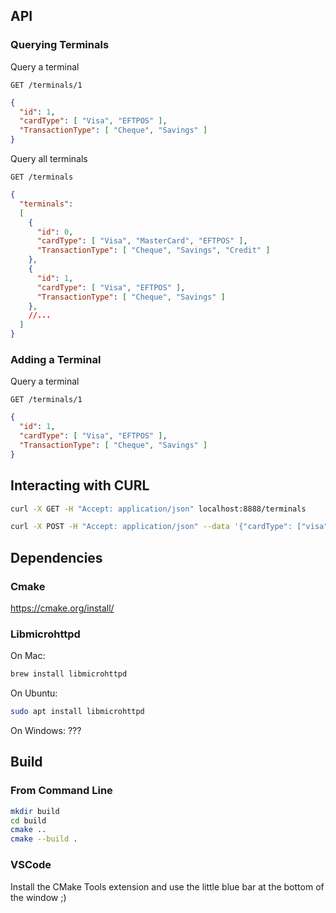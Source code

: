 ## API

### Querying Terminals

Query a terminal
```
GET /terminals/1
```

```json
{
  "id": 1,
  "cardType": [ "Visa", "EFTPOS" ],
  "TransactionType": [ "Cheque", "Savings" ]
}
```

Query all terminals
```
GET /terminals
```

```json
{
  "terminals":
  [
    {
      "id": 0,
      "cardType": [ "Visa", "MasterCard", "EFTPOS" ],
      "TransactionType": [ "Cheque", "Savings", "Credit" ]
    },
    {
      "id": 1,
      "cardType": [ "Visa", "EFTPOS" ],
      "TransactionType": [ "Cheque", "Savings" ]
    },
    //...
  ]
}
```

### Adding a Terminal

Query a terminal
```
GET /terminals/1
```

```json
{
  "id": 1,
  "cardType": [ "Visa", "EFTPOS" ],
  "TransactionType": [ "Cheque", "Savings" ]
}
```

## Interacting with CURL

```bash
curl -X GET -H "Accept: application/json" localhost:8888/terminals
```

```bash
curl -X POST -H "Accept: application/json" --data '{"cardType": ["visa", "MasterCard"], "TransactionType": ["Cheque"]}' localhost:8888/terminals
```

## Dependencies

### Cmake
https://cmake.org/install/

### Libmicrohttpd

On Mac:
```bash
brew install libmicrohttpd
```

On Ubuntu:
```bash
sudo apt install libmicrohttpd
```

On Windows:
???

## Build

### From Command Line

```bash
mkdir build
cd build
cmake ..
cmake --build .
```

### VSCode

Install the CMake Tools extension and use the little blue bar at the bottom of the window ;)
